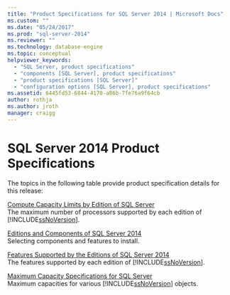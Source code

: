 ```yaml
---
title: "Product Specifications for SQL Server 2014 | Microsoft Docs"
ms.custom: ""
ms.date: "05/24/2017"
ms.prod: "sql-server-2014"
ms.reviewer: ""
ms.technology: database-engine
ms.topic: conceptual
helpviewer_keywords: 
  - "SQL Server, product specifications"
  - "components [SQL Server], product specifications"
  - "product specifications [SQL Server]"
  - "configuration options [SQL Server], product specifications"
ms.assetid: 6445fd53-6844-4170-a86b-7fe76a9f64cb
author: rothja
ms.author: jroth
manager: craigg
---
```

# SQL Server 2014 Product Specifications
  The topics in the following table provide product specification details for this release:  

<!--
I (GeneMi = MightyPen, 2019-04-20) am replacing this multiValue metadata with the single value 'database-engine'.
'ms.technology' no longer allowed multiple values.  DevO= 1515083.

ms.technology: 
  - "analysis-services"
  - "data-quality-services"
  - "database-engine"
  - "integration-services"
  - "master-data-services"
  - "replication"
  - "reporting-services-native"
  - "reporting-services-sharepoint"

This HTML comment can be erased, if you like.
-->

 [Compute Capacity Limits by Edition of SQL Server](../sql-server/compute-capacity-limits-by-edition-of-sql-server.md)  
 The maximum number of processors supported by each edition of [!INCLUDE[ssNoVersion](../includes/ssnoversion-md.md)].  
  
 [Editions and Components of SQL Server 2014](../sql-server/editions-and-components-of-sql-server-2016.md)  
 Selecting components and features to install.  
  
 [Features Supported by the Editions of SQL Server 2014](../../2014/getting-started/features-supported-by-the-editions-of-sql-server-2014.md)  
 The features supported by each edition of [!INCLUDE[ssNoVersion](../includes/ssnoversion-md.md)].  
  
 [Maximum Capacity Specifications for SQL Server](../sql-server/maximum-capacity-specifications-for-sql-server.md)  
 Maximum capacities for various [!INCLUDE[ssNoVersion](../includes/ssnoversion-md.md)] objects.  
  
  
